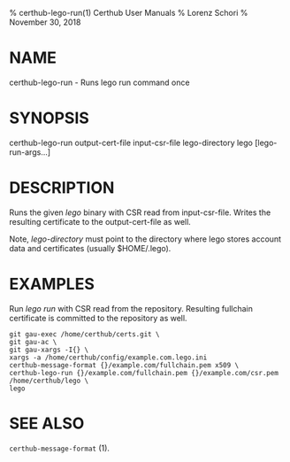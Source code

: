 % certhub-lego-run(1) Certhub User Manuals
% Lorenz Schori
% November 30, 2018

# NAME

certhub-lego-run - Runs lego run command once

# SYNOPSIS

certhub-lego-run output-cert-file input-csr-file lego-directory lego [lego-run-args...]

# DESCRIPTION

Runs the given *lego* binary with CSR read from input-csr-file. Writes
the resulting certificate to the output-cert-file as well.

Note, *lego-directory* must point to the directory where lego stores account
data and certificates (usually $HOME/.lego).

# EXAMPLES

Run *lego run* with CSR read from the repository. Resulting fullchain
certificate is committed to the repository as well.

    git gau-exec /home/certhub/certs.git \
    git gau-ac \
    git gau-xargs -I{} \
    xargs -a /home/certhub/config/example.com.lego.ini
    certhub-message-format {}/example.com/fullchain.pem x509 \
    certhub-lego-run {}/example.com/fullchain.pem {}/example.com/csr.pem /home/certhub/lego \
    lego

# SEE ALSO

`certhub-message-format` (1).
